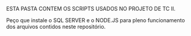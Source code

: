 ESTA PASTA CONTEM OS SCRIPTS USADOS NO PROJETO DE TC II.


Peço que instale o SQL SERVER e o NODE.JS para pleno funcionamento dos arquivos contidos neste repositório.
